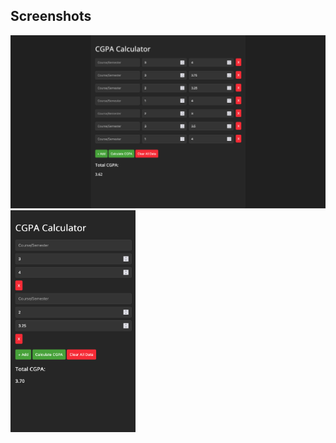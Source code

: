 ## Screenshots
<img src="images/ss-pc.png" alt="Screenshot 1" width="700">

<img src="images/ss-phone.png" alt="Screenshot 2" width="200">